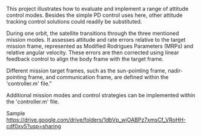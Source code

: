 This project illustrates how to evaluate and implement a range of attitude control modes. Besides the
simple PD control uses here, other attitude tracking control solutions could readily be substituted. 

During one orbit, the satellite transitions through the three mentioned mission modes. It assesses attitude and rate errors relative to the target mission frame, represented as Modified Rodrigues Parameters (MRPs) and relative angular velocity. These errors are then corrected using linear feedback control to align the body frame with the target frame.

Different mission target frames, such as the sun-pointing frame, nadir-pointing frame, and communication frame, are defined within the 'controller.m' file."

Additional mission modes and control strategies can be implemented within the 'controller.m' file.

Sample
https://drive.google.com/drive/folders/1dbVp_wjOABPz7xmsCf_VRoHH-cdf0xv5?usp=sharing
